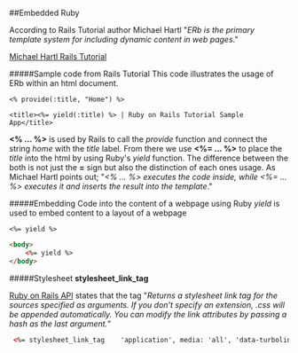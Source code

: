 ##Embedded Ruby

According to Rails Tutorial author Michael Hartl "*ERb is the primary template system for including dynamic content in web pages*." 

[Michael Hartl Rails Tutorial](https://www.railstutorial.org/)


#####Sample code from Rails Tutorial
This code illustrates the usage of ERb within an html document. 

```
<% provide(:title, "Home") %>

<title><%= yield(:title) %> | Ruby on Rails Tutorial Sample App</title>

```

**<% ... %>** is used by Rails to call the *provide* function and connect the string *home* with the *title* label. From there  we use **<%= ... %>** to place the *title* into the html by using Ruby's *yield* function. The difference between the both is not just the  **=** sign but also the distinction of each ones usage. As Michael Hartl points out; "*<% ... %> executes the code inside, while <%= ... %> executes it and inserts the result into the template*."



#####Embedding Code into the content of a webpage using Ruby
*yield* is used to embed content to a layout of a webpage
```
<%= yield %>
```
```html
<body>
    <%= yield %>
</body>

```

#####Stylesheet
**stylesheet_link_tag**

[Ruby on Rails API](http://api.rubyonrails.org/classes/ActionView/Helpers/AssetTagHelper.html) states that the tag "*Returns a stylesheet link tag for the sources specified as arguments. If you don't specify an extension, .css will be appended automatically. You can modify the link attributes by passing a hash as the last argument.*" 

```html
 <%= stylesheet_link_tag    'application', media: 'all', 'data-turbolinks-track' => true %>

```
